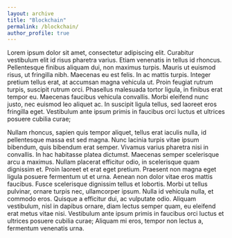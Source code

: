 ```yaml
---
layout: archive
title: "Blockchain"
permalink: /blockchain/
author_profile: true
---
```


Lorem ipsum dolor sit amet, consectetur adipiscing elit. Curabitur vestibulum elit id risus pharetra varius. Etiam venenatis in tellus id rhoncus. Pellentesque finibus aliquam dui, non maximus turpis. Mauris ut euismod risus, ut fringilla nibh. Maecenas eu est felis. In ac mattis turpis. Integer pretium tellus erat, at accumsan magna vehicula ut. Proin feugiat rutrum turpis, suscipit rutrum orci. Phasellus malesuada tortor ligula, in finibus erat tempor eu. Maecenas faucibus vehicula convallis. Morbi eleifend nunc justo, nec euismod leo aliquet ac. In suscipit ligula tellus, sed laoreet eros fringilla eget. Vestibulum ante ipsum primis in faucibus orci luctus et ultrices posuere cubilia curae;

Nullam rhoncus, sapien quis tempor aliquet, tellus erat iaculis nulla, id pellentesque massa est sed magna. Nunc lacinia turpis vitae ipsum bibendum, quis bibendum erat semper. Vivamus varius pharetra nisi in convallis. In hac habitasse platea dictumst. Maecenas semper scelerisque arcu a maximus. Nullam placerat efficitur odio, in scelerisque quam dignissim et. Proin laoreet et erat eget pretium. Praesent non magna eget ligula posuere fermentum ut et urna. Aenean non dolor vitae eros mattis faucibus. Fusce scelerisque dignissim tellus et lobortis. Morbi ut tellus pulvinar, ornare turpis nec, ullamcorper ipsum. Nulla id vehicula nulla, et commodo eros. Quisque a efficitur dui, ac vulputate odio. Aliquam vestibulum, nisl in dapibus ornare, diam lectus semper quam, eu eleifend erat metus vitae nisi. Vestibulum ante ipsum primis in faucibus orci luctus et ultrices posuere cubilia curae; Aliquam mi eros, tempor non lectus a, fermentum venenatis urna.
